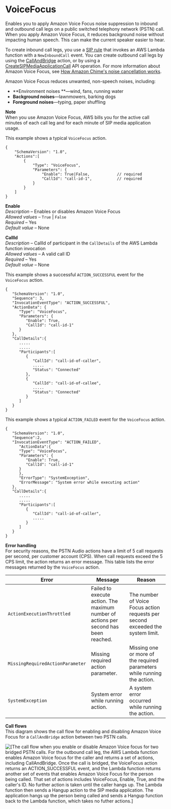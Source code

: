 # VoiceFocus<a name="voice-focus"></a>

Enables you to apply Amazon Voice Focus noise suppression to inbound and outbound call legs on a public switched telephony network \(PSTN\) call\. When you apply Amazon Voice Focus, it reduces background noise without impacting human speech\. This can make the current speaker easier to hear\.

To create inbound call legs, you use a [SIP rule](https://docs.aws.amazon.com/chime/latest/ag/manage-sip-applications.html) that invokes an AWS Lambda function with a `NewInboundCall` event\. You can create outbound call legs by using the [CallAndBridge](call-and-bridge.md) action, or by using a [CreateSIPMediaApplicationCall](chime/latest/APIReference/API_CreateSipMediaApplicationCall.html) API operation\. For more information about Amazon Voice Focus, see [ How Amazon Chime's noise cancellation works](https://www.amazon.science/blog/how-amazon-chimes-challenge-winning-noise-cancellation-works)\.

 Amazon Voice Focus reduces unwanted, non\-speech noises, including: 
+ **Environment noises **—wind, fans, running water
+ **Background noises**—lawnmowers, barking dogs
+ **Foreground noises**—typing, paper shuffling

**Note**  
When you use Amazon Voice Focus, AWS bills you for the active call minutes of each call leg and for each minute of SIP media application usage\.

This example shows a typical `VoiceFocus` action\.

```
{
    "SchemaVersion": "1.0",
    "Actions":[
        {
            "Type": "VoiceFocus",
            "Parameters": {
                "Enable": True|False,            // required
                "CallId": "call-id-1",           // required    
            }
        }
    ]
}
```

**Enable**  
*Description* – Enables or disables Amazon Voice Focus  
*Allowed values* – `True` \| `False`  
*Required* – Yes  
*Default value* – None

**CallId**  
*Description* – CallId of participant in the `CallDetails` of the AWS Lambda function invocation  
*Allowed values* – A valid call ID  
*Required* – Yes  
*Default value* – None

This example shows a successful `ACTION_SUCCESSFUL` event for the `VoiceFocus` action\.

```
{
   "SchemaVersion": "1.0",
   "Sequence": 3,
   "InvocationEventType": "ACTION_SUCCESSFUL",
   "ActionData": {
      "Type": "VoiceFocus",
      "Parameters": {
         "Enable": True,
         "CallId": "call-id-1"
      }
   },
   "CallDetails":{
      .....
      .....
      "Participants":[
         {
            "CallId": "call-id-of-caller",
            .....   
            "Status": "Connected"
         },
         {
            "CallId": "call-id-of-callee",
            .....
            "Status": "Connected"
         }
      ]
   }
}
```

This example shows a typical `ACTION_FAILED` event for the `VoiceFocus` action\.

```
{
   "SchemaVersion": "1.0",
   "Sequence":2,
   "InvocationEventType": "ACTION_FAILED",
      "ActionData":{
      "Type": "VoiceFocus",
      "Parameters": {
         "Enable": True,
         "CallId": "call-id-1"
      }
      },
      "ErrorType": "SystemException",
      "ErrorMessage": "System error while executing action"
   },
   "CallDetails":{
      .....
      .....
      "Participants":[
         {
            "CallId": "call-id-of-caller",
            .....   
         }
      ]
   }
}
```

**Error handling**  
For security reasons, the PSTN Audio actions have a limit of 5 call requests per second, per customer account \(CPS\)\. When call requests exceed the 5 CPS limit, the action returns an error message\. This table lists the error messages returned by the `VoiceFocus` action\.


| Error | Message | Reason | 
| --- | --- | --- | 
| `ActionExecutionThrottled` | Failed to execute action\. The maximum number of actions per second has been reached\. | The number of Voice Focus action requests per second exceeded the system limit\.  | 
| `MissingRequiredActionParameter` | Missing required action parameter\. | Missing one or more of the required parameters while running the action\. | 
| `SystemException` | System error while running action\. | A system error occurred while running the action\. | 

**Call flows**  
This diagram shows the call flow for enabling and disabling Amazon Voice Focus for a `CallAndBridge` action between two PSTN calls\.

![\[The call flow when you enable or disable Amazon Voice focus for two bridged PSTN calls. For the outbound call leg, the AWS Lambda function enables Amazon Voice focus for the caller and returns a set of actions, including CallAndBridge. Once the call is bridged, the VoiceFocus action returns an ACTION_SUCCESSFUL event, and the Lambda function returns another set of events that enables Amazon Voice Focus for the person being called. That set of actions includes VoiceFocus, Enable, True, and the caller's ID. No further action is taken until the caller hangs up. The Lambda function then sends a Hangup action to the SIP media application. The application hangs up the person being called and sends a Hangup function back to the Lambda function, which takes no futher actions.\]](http://docs.aws.amazon.com/chime-sdk/latest/dg/images/voice_focus-pstn1.png)